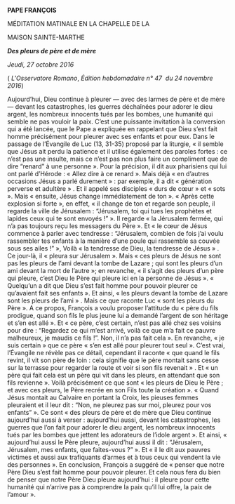 **PAPE FRANÇOIS**

MÉDITATION MATINALE EN LA CHAPELLE DE LA

MAISON SAINTE-MARTHE

***Des pleurs de père et de mère***

*Jeudi, 27 octobre 2016*

( *L'Osservatore Romano*, *Édition hebdomadaire n° 47  du 24 novembre 2016*)

Aujourd’hui, Dieu continue à pleurer — avec des larmes de père et de mère — devant les catastrophes, les guerres déchaînées pour adorer le dieu argent, les nombreux innocents tués par les bombes, une humanité qui semble ne pas vouloir la paix. C’est une puissante invitation à la conversion qui a été lancée, que le Pape a expliquée en rappelant que Dieu s’est fait homme précisément pour pleurer avec ses enfants et pour eux. Dans le passage de l’Évangile de Luc (13, 31-35) proposé par la liturgie, « il semble que Jésus ait perdu la patience et il utilise également des paroles fortes : ce n’est pas une insulte, mais ce n’est pas non plus faire un compliment que de dire “renard” à une personne ». Pour la précision, il dit aux pharisiens qui lui ont parlé d’Hérode : « Allez dire à ce renard ». Mais déjà « en d’autres occasions Jésus a parlé durement » : par exemple, il a dit « génération perverse et adultère » . Et il appelé ses disciples « durs de cœur » et « sots ». Mais « ensuite, Jésus change immédiatement de ton ». « Après cette explosion si forte », en effet, « il change de ton et regarde son peuple, il regarde la ville de Jérusalem : “Jérusalem, toi qui tues les prophètes et lapides ceux qui te sont envoyés !” ». Il regarde « la Jérusalem fermée, qui n’a pas toujours reçu les messagers du Père ». Et « le cœur de Jésus commence à parler avec tendresse : “Jérusalem, combien de fois j’ai voulu rassembler tes enfants à la manière d’une poule qui rassemble sa couvée sous ses ailes !” », Voilà « la tendresse de Dieu, la tendresse de Jésus » . Ce jour-là, il « pleura sur Jérusalem ». Mais « ces pleurs de Jésus ne sont pas les pleurs de l’ami devant la tombe de Lazare ; qui sont les pleurs d’un ami devant la mort de l’autre »; en revanche, « il s’agit des pleurs d’un père qui pleure, c’est Dieu le Père qui pleure ici en la personne de Jésus ». « Quelqu’un a dit que Dieu s’est fait homme pour pouvoir pleurer ce qu’avaient fait ses enfants ». Et ainsi, « les pleurs devant la tombe de Lazare sont les pleurs de l’ami » . Mais ce que raconte Luc « sont les pleurs du Père ». A ce propos, François a voulu proposer l’attitude du « père du fils prodigue, quand son fils le plus jeune lui a demandé l’argent de son héritage et s’en est allé ». Et « ce père, c’est certain, n’est pas allé chez ses voisins pour dire : “Regardez ce qui m’est arrivé, voilà ce que m’a fait ce pauvre malheureux, je maudis ce fils !”. Non, il n’a pas fait cela ». En revanche, « je suis certain » que ce père « s’en est allé pour pleurer tout seul ». C’est vrai, l’Évangile ne révèle pas ce détail, cependant il raconte « que quand le fils revint, il vit son père de loin : cela signifie que le père montait sans cesse sur la terrasse pour regarder la route et voir si son fils revenait » . Et « un père qui fait cela est un père qui vit dans les pleurs, en attendant que son fils revienne ». Voilà précisément ce que sont « les pleurs de Dieu le Père ; et avec ces pleurs, le Père recrée en son Fils toute la création ». « Quand Jésus montait au Calvaire en portant la Croix, les pieuses femmes pleuraient et il leur dit : “Non, ne pleurez pas sur moi, pleurez pour vos enfants” ». Ce sont « des pleurs de père et de mère que Dieu continue aujourd’hui aussi à verser : aujourd’hui aussi, devant les catastrophes, les guerres que l’on fait pour adorer le dieu argent, les nombreux innocents tués par les bombes que jettent les adorateurs de l’idole argent ». Et ainsi, « aujourd’hui aussi le Père pleure, aujourd’hui aussi il dit : “Jérusalem, Jérusalem, mes enfants, que faites-vous ?” ». Et « il le dit aux pauvres victimes et aussi aux trafiquants d’armes et à tous ceux qui vendent la vie des personnes ». En conclusion, François a suggéré de « penser que notre Père Dieu s’est fait homme pour pouvoir pleurer. Et cela nous fera du bien de penser que notre Père Dieu pleure aujourd’hui : il pleure pour cette humanité qui n’arrive pas à comprendre la paix qu’il lui offre, la paix de l’amour ».